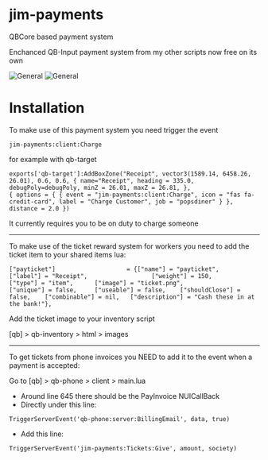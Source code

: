 # jim-payments
QBCore based payment system

Enchanced QB-Input payment system from my other scripts now free on its own

![General](https://i.imgur.com/37d2mE3.jpeg) ![General](https://i.imgur.com/ICbQyeQ.jpeg)

# Installation

To make use of this payment system you need trigger the event

```jim-payments:client:Charge```

for example with qb-target
```
exports['qb-target']:AddBoxZone("Receipt", vector3(1589.14, 6458.26, 26.01), 0.6, 0.6, { name="Receipt", heading = 335.0, debugPoly=debugPoly, minZ = 26.01, maxZ = 26.81, }, 
{ options = { { event = "jim-payments:client:Charge", icon = "fas fa-credit-card", label = "Charge Customer", job = "popsdiner" } }, distance = 2.0	})
```
It currently requires you to be on duty to charge someone

--------------

To make use of the ticket reward system for workers you need to add the ticket item to your shared items lua:
```
["payticket"] 					 = {["name"] = "payticket", 				["label"] = "Receipt", 	     			["weight"] = 150, 		["type"] = "item", 		["image"] = "ticket.png", 				["unique"] = false,   	["useable"] = false,    ["shouldClose"] = false,    ["combinable"] = nil,   ["description"] = "Cash these in at the bank!"},	
```

Add the ticket image to your inventory script

[qb] > qb-inventory > html > images

--------------
To get tickets from phone invoices you NEED to add it to the event when a payment is accepted:

Go to [qb] > qb-phone > client > main.lua
- Around line 645 there should be the PayInvoice NUICallBack
- Directly under this line:

```TriggerServerEvent('qb-phone:server:BillingEmail', data, true)```

- Add this line:

```TriggerServerEvent('jim-payments:Tickets:Give', amount, society)```
